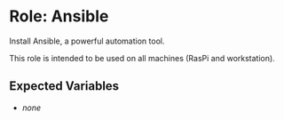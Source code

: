 # Role: Ansible

Install Ansible, a powerful automation tool.

This role is intended to be used on all machines (RasPi and workstation).

## Expected Variables

- _none_
